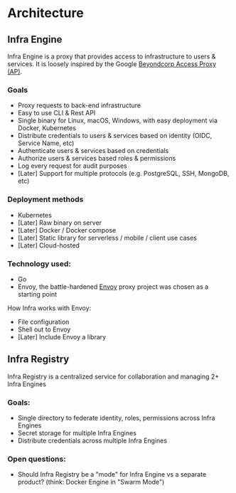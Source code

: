 # Architecture

## Infra Engine

Infra Engine is a proxy that provides access to infrastructure to users & services. It is loosely inspired by the Google [Beyondcorp Access Proxy (AP)](https://research.google/pubs/pub45728/).

### Goals
* Proxy requests to back-end infrastructure
* Easy to use CLI & Rest API
* Single binary for Linux, macOS, Windows, with easy deployment via Docker, Kubernetes
* Distribute credentials to users & services based on identity (OIDC, Service Name, etc)
* Authenticate users & services based on credentials
* Authorize users & services based roles & permissions
* Log every request for audit purposes
* [Later] Support for multiple protocols (e.g. PostgreSQL, SSH, MongoDB, etc)

### Deployment methods
* Kubernetes
* [Later] Raw binary on server
* [Later] Docker / Docker compose
* [Later] Static library for serverless / mobile / client use cases
* [Later] Cloud-hosted

### Technology used:
* Go
* Envoy, the battle-hardened [Envoy](https://www.envoyproxy.io/) proxy project was chosen as a starting point

How Infra works with Envoy:
* File configuration
* Shell out to Envoy
* [Later] Include Envoy a library

## Infra Registry

Infra Registry is a centralized service for collaboration and managing 2+ Infra Engines

### Goals:
* Single directory to federate identity, roles, permissions across Infra Engines
* Secret storage for multiple Infra Engines
* Distribute credentials across multiple Infra Engines

### Open questions:
* Should Infra Registry be a "mode" for Infra Engine vs a separate product? (think: Docker Engine in "Swarm Mode")

